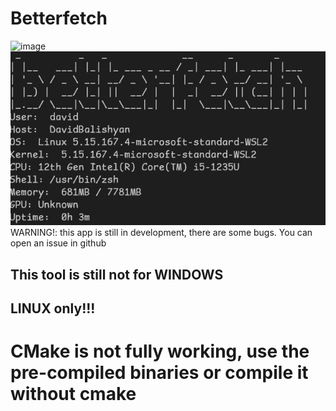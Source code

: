 # Betterfetch
![image](./img/example_image.png)
![image](./img/example_image_2.png)
<br>
WARNING!: this app is still in development, there are some bugs.
You can open an issue in github
## This tool is still not for WINDOWS
## LINUX only!!!    
# CMake is not fully working, use the pre-compiled binaries or compile it without cmake
